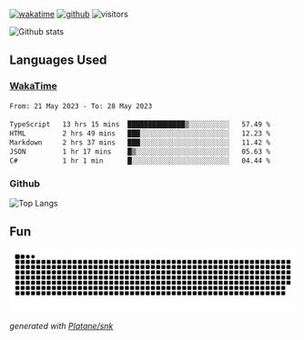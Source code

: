 [![wakatime](https://wakatime.com/badge/user/82c377cd-a54c-404c-b7df-177b313ca539.svg)](https://wakatime.com/@82c377cd-a54c-404c-b7df-177b313ca539)
[![github](https://img.shields.io/github/followers/xinthose?logo=github&style=plastic)](https://github.com/alanhamlett?tab=followers)
![visitors](https://visitor-badge.glitch.me/badge?page_id=xinthose&left_color=green&right_color=red)

![Github stats](https://github-readme-stats.vercel.app/api?username=xinthose&show_icons=true&theme=radical&count_private=true)

## Languages Used

### [WakaTime](https://wakatime.com/)
<!--START_SECTION:waka-->

```text
From: 21 May 2023 - To: 28 May 2023

TypeScript   13 hrs 15 mins  ██████████████▒░░░░░░░░░░   57.49 %
HTML         2 hrs 49 mins   ███░░░░░░░░░░░░░░░░░░░░░░   12.23 %
Markdown     2 hrs 37 mins   ███░░░░░░░░░░░░░░░░░░░░░░   11.42 %
JSON         1 hr 17 mins    █▒░░░░░░░░░░░░░░░░░░░░░░░   05.63 %
C#           1 hr 1 min      █░░░░░░░░░░░░░░░░░░░░░░░░   04.44 %
```

<!--END_SECTION:waka-->

### Github

![Top Langs](https://github-readme-stats.vercel.app/api/top-langs/?username=xinthose)

## Fun
![github contribution grid snake animation](https://raw.githubusercontent.com/xinthose/xinthose/output/github-contribution-grid-snake.svg)

_generated with [Platane/snk](https://github.com/Platane/snk)_
